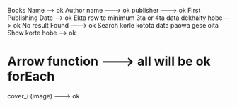 
<!-- Must RequierMent for Assignment- 6 -->
Books Name --> ok
Author name ---> ok
publisher ---> ok
First Publishing Date --> ok
Ekta row te minimum 3ta or 4ta data dekhaity hobe --> ok
No result Found ---> ok
Search korle kotota data paowa gese oita Show korte hobe --> ok

<!-- For Bonus ->  -->
Arrow function ---> all will be ok
forEach 
===
cover_i (image) ---> ok


